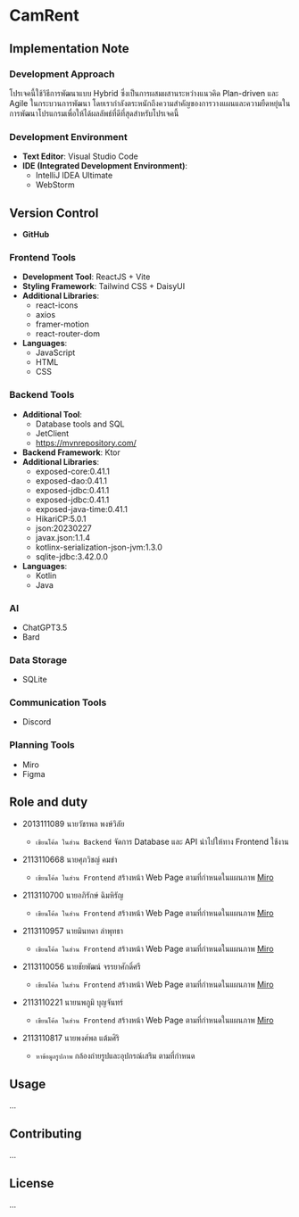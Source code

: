 # CamRent

## Implementation Note

### Development Approach
โปรเจคนี้ใช้วิธีการพัฒนาแบบ Hybrid ซึ่งเป็นการผสมผสานระหว่างแนวคิด Plan-driven และ Agile ในกระบวนการพัฒนา 
โดยเรากำลังตระหนักถึงความสำคัญของการวางแผนและความยืดหยุ่นในการพัฒนาโปรแกรมเพื่อให้ได้ผลลัพธ์ที่ดีที่สุดสำหรับโปรเจคนี้

### Development Environment
- **Text Editor**: Visual Studio Code
- **IDE (Integrated Development Environment)**:
    - IntelliJ IDEA Ultimate
    - WebStorm

## Version Control
- **GitHub**

### Frontend Tools
- **Development Tool**: ReactJS + Vite
- **Styling Framework**: Tailwind CSS + DaisyUI
- **Additional Libraries**:
    - react-icons
    - axios
    - framer-motion
    - react-router-dom
- **Languages**:
    - JavaScript
    - HTML
    - CSS

### Backend Tools
- **Additional Tool**:
    -  Database tools and SQL
    - JetClient
    - https://mvnrepository.com/
- **Backend Framework**: Ktor
- **Additional Libraries**:
    - exposed-core:0.41.1
    - exposed-dao:0.41.1
    - exposed-jdbc:0.41.1
    - exposed-jdbc:0.41.1
    - exposed-java-time:0.41.1
    - HikariCP:5.0.1
    - json:20230227
    - javax.json:1.1.4
    - kotlinx-serialization-json-jvm:1.3.0
    - sqlite-jdbc:3.42.0.0
- **Languages**:
    - Kotlin
    - Java

### AI
+ ChatGPT3.5
+ Bard

### Data Storage
- SQLite

### Communication Tools
- Discord

### Planning Tools
- Miro
- Figma

## Role and duty

* 2013111089 นายวัชรพล พงษ์วิลัย
    - `เขียนโค้ด ในส่วน Backend` จัดการ Database และ API นำไปให้ทาง Frontend ใช้งาน
* 2113110668 นายศุภวิชญ์ คมขำ
    - ``เขียนโค้ด ในส่วน Frontend`` สร้างหน้า Web Page ตามที่กำหนดในแผนภาพ [Miro](https://miro.com/welcomeonboard/ZmUxV3VKZ25EalVta005bTRJSWJiN0FpNzZDS0R4NTdRWUJWSVdYelFNRUVvamYxWTluWjZtQ2FnQ3c1RzhwY3wzNDU4NzY0NTU4NTY5MjE2MzY2fDI=?share_link_id=195079943401)

* 2113110700 นายอภิรักษ์ ฉิมหิรัญ
    - `เขียนโค้ด ในส่วน Frontend` สร้างหน้า Web Page ตามที่กำหนดในแผนภาพ [Miro](https://miro.com/welcomeonboard/ZmUxV3VKZ25EalVta005bTRJSWJiN0FpNzZDS0R4NTdRWUJWSVdYelFNRUVvamYxWTluWjZtQ2FnQ3c1RzhwY3wzNDU4NzY0NTU4NTY5MjE2MzY2fDI=?share_link_id=195079943401)

* 2113110957 นายมินทดา ลำพุทธา
    - `เขียนโค้ด ในส่วน Frontend` สร้างหน้า Web Page ตามที่กำหนดในแผนภาพ [Miro](https://miro.com/welcomeonboard/ZmUxV3VKZ25EalVta005bTRJSWJiN0FpNzZDS0R4NTdRWUJWSVdYelFNRUVvamYxWTluWjZtQ2FnQ3c1RzhwY3wzNDU4NzY0NTU4NTY5MjE2MzY2fDI=?share_link_id=195079943401)

* 2113110056 นายชัยพัฒน์ จรรยาศักดิ์ศรี
    - `เขียนโค้ด ในส่วน Frontend` สร้างหน้า Web Page ตามที่กำหนดในแผนภาพ [Miro](https://miro.com/welcomeonboard/ZmUxV3VKZ25EalVta005bTRJSWJiN0FpNzZDS0R4NTdRWUJWSVdYelFNRUVvamYxWTluWjZtQ2FnQ3c1RzhwY3wzNDU4NzY0NTU4NTY5MjE2MzY2fDI=?share_link_id=195079943401)

* 2113110221 นายนพภูมิ บุญจันทร์
    - `เขียนโค้ด ในส่วน Frontend` สร้างหน้า Web Page ตามที่กำหนดในแผนภาพ [Miro](https://miro.com/welcomeonboard/ZmUxV3VKZ25EalVta005bTRJSWJiN0FpNzZDS0R4NTdRWUJWSVdYelFNRUVvamYxWTluWjZtQ2FnQ3c1RzhwY3wzNDU4NzY0NTU4NTY5MjE2MzY2fDI=?share_link_id=195079943401)

* 2113110817 นายพงศ์พล แต้มศิริ
    - `หาข้อมูลรูปภาพ` กล้องถ่ายรูปและอุปกรณ์เสริม ตามที่กำหนด

## Usage

...

## Contributing

...

## License

...
